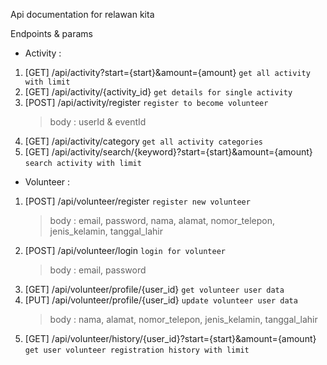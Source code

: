 Api documentation for relawan kita

Endpoints & params
- Activity :
1. [GET] /api/activity?start={start}&amount={amount} `get all activity with limit`
2. [GET] /api/activity/{activity_id} `get details for single activity`
3. [POST] /api/activity/register `register to become volunteer`
   > body : userId & eventId
4. [GET] /api/activity/category  `get all activity categories`
5. [GET] /api/activity/search/{keyword}?start={start}&amount={amount}  `search activity with limit`

- Volunteer :
1. [POST] /api/volunteer/register  `register new volunteer`
   > body : email, password, nama, alamat, nomor_telepon, jenis_kelamin, tanggal_lahir
2. [POST] /api/volunteer/login `login for volunteer`
   > body : email, password
3. [GET] /api/volunteer/profile/{user_id} `get volunteer user data`
4. [PUT] /api/volunteer/profile/{user_id} `update volunteer user data`
   > body : nama, alamat, nomor_telepon, jenis_kelamin, tanggal_lahir
5. [GET] /api/volunteer/history/{user_id}?start={start}&amount={amount} `get user volunteer registration history with limit`
